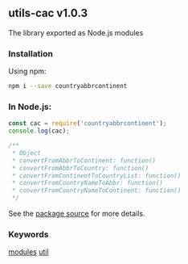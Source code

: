 ## utils-cac v1.0.3
The library exported as Node.js modules

### Installation
Using npm:
```bash
npm i --save countryabbrcontinent
```

### In Node.js:
```js
const cac = require('countryabbrcontinent');
console.log(cac);

/**
 * Object
 * convertFromAbbrToContinent: function()
 * convertFromAbbrToCountry: function()
 * convertFromContinentToCountryList: function()
 * convertFromCountryNameToAbbr: function()
 * convertFromCountryNameToContinent: function()
 */
```
See the [package source](https://github.com/evansuner/countryabbrcontinent) for more details.

### Keywords
[modules](https://www.npmjs.com/search?q=keywords:modules) [util](https://www.npmjs.com/search?q=keywords:util)